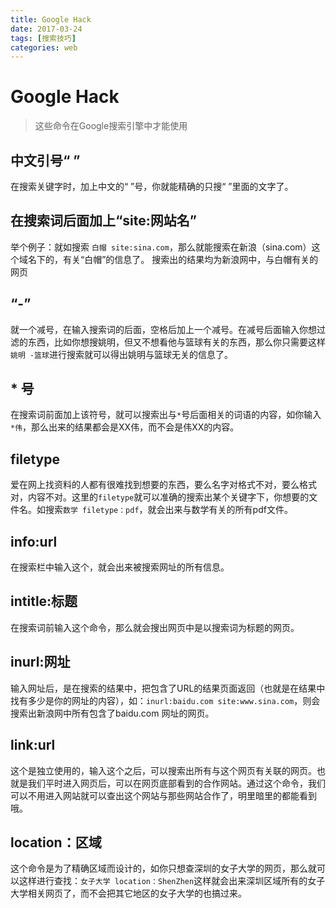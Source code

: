 ```yaml
---
title: Google Hack
date: 2017-03-24
tags: [搜索技巧]
categories: web
---
```


# Google Hack

>这些命令在Google搜索引擎中才能使用



## 中文引号“ ”

在搜索关键字时，加上中文的“ ”号，你就能精确的只搜“ ”里面的文字了。



## 在搜索词后面加上“site:网站名”

举个例子：就如搜索 `白帽 site:sina.com`，那么就能搜索在新浪（sina.com）这个域名下的，有关“白帽”的信息了。
搜索出的结果均为新浪网中，与白帽有关的网页

<!--more-->



## “-”

就一个减号，在输入搜索词的后面，空格后加上一个减号。在减号后面输入你想过滤的东西，比如你想搜姚明，但又不想看他与篮球有关的东西，那么你只需要这样`姚明 -篮球`进行搜索就可以得出姚明与篮球无关的信息了。



## * 号

在搜索词前面加上该符号，就可以搜索出与`*`号后面相关的词语的内容，如你输入`*伟`，那么出来的结果都会是XX伟，而不会是伟XX的内容。



## filetype

爱在网上找资料的人都有很难找到想要的东西，要么名字对格式不对，要么格式对，内容不对。这里的`filetype`就可以准确的搜索出某个关键字下，你想要的文件名。如搜索`数学 filetype：pdf`，就会出来与数学有关的所有pdf文件。



## info:url

在搜索栏中输入这个，就会出来被搜索网址的所有信息。



## intitle:标题

在搜索词前输入这个命令，那么就会搜出网页中是以搜索词为标题的网页。



## inurl:网址

输入网址后，是在搜索的结果中，把包含了URL的结果页面返回（也就是在结果中找有多少是你的网址的内容），如：`inurl:baidu.com site:www.sina.com`，则会搜索出新浪网中所有包含了baidu.com 网址的网页。



## link:url

这个是独立使用的，输入这个之后，可以搜索出所有与这个网页有关联的网页。也就是我们平时进入网页后，可以在网页底部看到的合作网站。通过这个命令，我们可以不用进入网站就可以查出这个网站与那些网站合作了，明里暗里的都能看到哦。



## location：区域

这个命令是为了精确区域而设计的，如你只想查深圳的女子大学的网页，那么就可以这样进行查找：`女子大学 location：ShenZhen`这样就会出来深圳区域所有的女子大学相关网页了，而不会把其它地区的女子大学的也搞过来。

